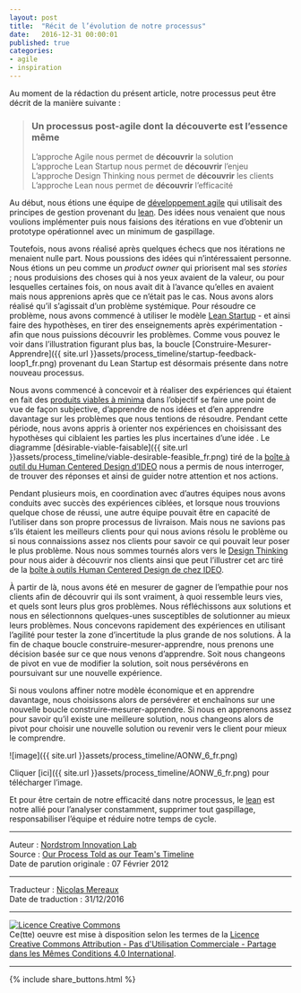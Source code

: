 ```yaml
---
layout: post
title:  "Récit de l’évolution de notre processus"
date:   2016-12-31 00:00:01
published: true
categories: 
- agile
- inspiration
---
```


Au moment de la rédaction du présent article, notre processus peut être décrit de la manière suivante :

> ### Un processus post-agile dont la découverte est l’essence même
> L’approche Agile nous permet de **découvrir** la solution  
L’approche Lean Startup nous permet de **découvrir** l’enjeu  
L’approche Design Thinking nous permet de **découvrir** les clients  
L’approche Lean nous permet de **découvrir** l’efficacité  

Au début, nous étions une équipe de [développement agile](https://fr.wikipedia.org/wiki/M%C3%A9thode_agile) qui utilisait des principes de gestion provenant du [lean](https://fr.wikipedia.org/wiki/Lean#Lean_software_development). Des idées nous venaient que nous voulions implémenter puis nous faisions des itérations en vue d’obtenir un prototype opérationnel avec un minimum de gaspillage. 

Toutefois, nous avons réalisé après quelques échecs que nos itérations ne menaient nulle part. Nous poussions des idées qui n’intéressaient personne. Nous étions un peu comme un _product owner_ qui priorisent mal ses _stories_ ; nous produisions des choses qui à nos yeux avaient de la valeur, ou pour lesquelles certaines fois, on nous avait dit à l’avance qu’elles en avaient mais nous apprenions après que ce n’était pas le cas. Nous avons alors réalisé qu’il s’agissait d’un problème systémique. Pour résoudre ce problème, nous avons commencé à utiliser le modèle [Lean Startup](https://www.amazon.fr/Lean-Startup-Adoptez-linnovation-continue/dp/2744066400/ref=sr_1_1?ie=UTF8&qid=1476995507&sr=8-1&keywords=lean+startup) - et ainsi faire des hypothèses, en tirer des enseignements après expérimentation - afin que nous puissions découvrir les problèmes. Comme vous pouvez le voir dans l’illustration figurant plus bas, la boucle [Construire-Mesurer-Apprendre]({{ site.url }}assets/process_timeline/startup-feedback-loop1_fr.png) provenant du Lean Startup est désormais présente dans notre nouveau processus. 

Nous avons commencé à concevoir et à réaliser des expériences qui étaient en fait des [produits viables à minima](https://fr.wikipedia.org/wiki/Produit_minimum_viable) dans l’objectif se faire une point de vue de façon subjective, d’apprendre de nos idées et d’en apprendre davantage sur les problèmes que nous tentions de résoudre. Pendant cette période, nous avons appris à orienter nos expériences en choisissant des hypothèses qui ciblaient les parties les plus incertaines d’une idée . Le diagramme [désirable-viable-faisable]({{ site.url }}assets/process_timeline/viable-desirable-feasible_fr.png) tiré de la [boîte à outil du Human Centered Design d’IDEO](https://www.ideo.com/post/design-kit) nous a permis de nous interroger, de trouver des réponses et ainsi de guider notre attention et nos actions.

Pendant plusieurs mois, en coordination avec d’autres équipes nous avons conduits avec succès des expériences ciblées, et lorsque nous trouvions quelque chose de réussi, une autre équipe pouvait être en capacité de l’utiliser dans son propre processus de livraison. Mais nous ne savions pas s’ils étaient les meilleurs clients pour qui nous avions résolu le problème ou si nous connaissions assez nos clients pour savoir ce qui pouvait leur poser le plus problème. Nous nous sommes tournés alors vers le [Design Thinking](https://fr.wikipedia.org/wiki/Design_thinking) pour nous aider à découvrir nos clients ainsi que peut l’illustrer cet arc tiré de la [boîte à outils Human Centered Design de chez IDEO](https://www.ideo.com/post/design-kit).

À partir de là, nous avons été en mesurer de gagner de l’empathie pour nos clients afin de découvrir qui ils sont vraiment, à quoi ressemble leurs vies, et quels sont leurs plus gros problèmes. Nous réfléchissons aux solutions et nous en sélectionnons quelques-unes susceptibles de solutionner au mieux leurs problèmes. Nous concevons rapidement des expériences en utilisant l’agilité pour tester la zone d’incertitude la plus grande de nos solutions. À la fin de chaque boucle construire-mesurer-apprendre, nous prenons une décision basée sur ce que nous venons d’apprendre. Soit nous changeons de pivot en vue de modifier la solution, soit nous persévérons en poursuivant sur une nouvelle expérience.

Si nous voulons affiner notre modèle économique et en apprendre davantage, nous choisissons alors de persévérer et enchaînons sur une nouvelle boucle construire-mesurer-apprendre. Si nous en apprenons assez pour savoir qu’il existe une meilleure solution, nous changeons alors de pivot pour choisir une nouvelle solution ou revenir vers le client pour mieux le comprendre. 

![image]({{ site.url }}assets/process_timeline/AONW_6_fr.png)

Cliquer [ici]({{ site.url }}assets/process_timeline/AONW_6_fr.png) pour télécharger l’image.

Et pour être certain de notre efficacité dans notre processus, le [lean](https://fr.wikipedia.org/wiki/Lean#Lean_software_development) est notre allié pour l’analyser constamment, supprimer tout gaspillage, responsabiliser l’équipe et réduire notre temps de cycle.

---  
Auteur : [Nordstrom Innovation Lab](https://web.archive.org/web/20150426185304/http://secure.nordstrominnovationlab.com/#introduction)  
Source : [Our Process Told as our Team's Timeline 
](https://web.archive.org/web/20150317132117/http://secure.nordstrominnovationlab.com/pages/our_process_told_as_our_team_s_timeline)  
Date de parution originale : 07 Février 2012  

---
Traducteur : [Nicolas Mereaux](http://www.les-traducteurs-agiles.org/traducteurs/)  
Date de traduction : 31/12/2016  

---

<a rel="license" href="http://creativecommons.org/licenses/by-nc-sa/4.0/"><img alt="Licence Creative Commons" style="border-width:0" src="http://i.creativecommons.org/l/by-nc-sa/4.0/88x31.png" /></a><br />Ce(tte) oeuvre est mise à disposition selon les termes de la <a rel="license" href="http://creativecommons.org/licenses/by-nc-sa/4.0/">Licence Creative Commons Attribution - Pas d'Utilisation Commerciale - Partage dans les Mêmes Conditions 4.0 International</a>.

---

{% include share_buttons.html %}

  